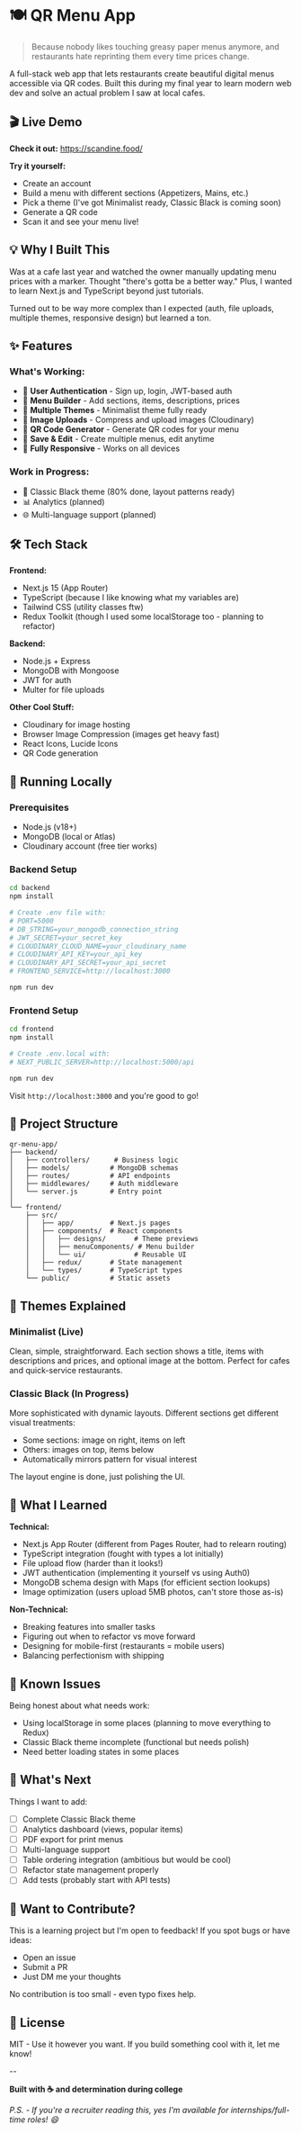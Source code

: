 # 🍽️ QR Menu App

> Because nobody likes touching greasy paper menus anymore, and restaurants hate reprinting them every time prices change.

A full-stack web app that lets restaurants create beautiful digital menus accessible via QR codes. Built this during my final year to learn modern web dev and solve an actual problem I saw at local cafes.

## 🎬 Live Demo

**Check it out:** https://scandine.food/

**Try it yourself:**
- Create an account
- Build a menu with different sections (Appetizers, Mains, etc.)
- Pick a theme (I've got Minimalist ready, Classic Black is coming soon)
- Generate a QR code
- Scan it and see your menu live!


## 💡 Why I Built This

Was at a cafe last year and watched the owner manually updating menu prices with a marker. Thought "there's gotta be a better way." Plus, I wanted to learn Next.js and TypeScript beyond just tutorials.

Turned out to be way more complex than I expected (auth, file uploads, multiple themes, responsive design) but learned a ton.

## ✨ Features

### What's Working:
- 🔐 **User Authentication** - Sign up, login, JWT-based auth
- 📝 **Menu Builder** - Add sections, items, descriptions, prices
- 🎨 **Multiple Themes** - Minimalist theme fully ready
- 📸 **Image Uploads** - Compress and upload images (Cloudinary)
- 📱 **QR Code Generator** - Generate QR codes for your menu
- 💾 **Save & Edit** - Create multiple menus, edit anytime
- 📱 **Fully Responsive** - Works on all devices

### Work in Progress:
- 🎨 Classic Black theme (80% done, layout patterns ready)
- 📊 Analytics (planned)
- 🌐 Multi-language support (planned)

## 🛠️ Tech Stack

**Frontend:**
- Next.js 15 (App Router)
- TypeScript (because I like knowing what my variables are)
- Tailwind CSS (utility classes ftw)
- Redux Toolkit (though I used some localStorage too - planning to refactor)

**Backend:**
- Node.js + Express
- MongoDB with Mongoose
- JWT for auth
- Multer for file uploads

**Other Cool Stuff:**
- Cloudinary for image hosting
- Browser Image Compression (images get heavy fast)
- React Icons, Lucide Icons
- QR Code generation

## 🚀 Running Locally

### Prerequisites
- Node.js (v18+)
- MongoDB (local or Atlas)
- Cloudinary account (free tier works)

### Backend Setup

```bash
cd backend
npm install

# Create .env file with:
# PORT=5000
# DB_STRING=your_mongodb_connection_string
# JWT_SECRET=your_secret_key
# CLOUDINARY_CLOUD_NAME=your_cloudinary_name
# CLOUDINARY_API_KEY=your_api_key
# CLOUDINARY_API_SECRET=your_api_secret
# FRONTEND_SERVICE=http://localhost:3000

npm run dev
```

### Frontend Setup

```bash
cd frontend
npm install

# Create .env.local with:
# NEXT_PUBLIC_SERVER=http://localhost:5000/api

npm run dev
```

Visit `http://localhost:3000` and you're good to go!

## 📁 Project Structure

```
qr-menu-app/
├── backend/
│   ├── controllers/      # Business logic
│   ├── models/          # MongoDB schemas
│   ├── routes/          # API endpoints
│   ├── middlewares/     # Auth middleware
│   └── server.js        # Entry point
│
└── frontend/
    ├── src/
    │   ├── app/         # Next.js pages
    │   ├── components/  # React components
    │   │   ├── designs/       # Theme previews
    │   │   ├── menuComponents/ # Menu builder
    │   │   └── ui/            # Reusable UI
    │   ├── redux/       # State management
    │   └── types/       # TypeScript types
    └── public/          # Static assets
```

## 🎨 Themes Explained

### Minimalist (Live)
Clean, simple, straightforward. Each section shows a title, items with descriptions and prices, and optional image at the bottom. Perfect for cafes and quick-service restaurants.

### Classic Black (In Progress)
More sophisticated with dynamic layouts. Different sections get different visual treatments:
- Some sections: image on right, items on left
- Others: images on top, items below
- Automatically mirrors pattern for visual interest

The layout engine is done, just polishing the UI.

## 🤔 What I Learned

**Technical:**
- Next.js App Router (different from Pages Router, had to relearn routing)
- TypeScript integration (fought with types a lot initially)
- File upload flow (harder than it looks!)
- JWT authentication (implementing it yourself vs using Auth0)
- MongoDB schema design with Maps (for efficient section lookups)
- Image optimization (users upload 5MB photos, can't store those as-is)

**Non-Technical:**
- Breaking features into smaller tasks
- Figuring out when to refactor vs move forward
- Designing for mobile-first (restaurants = mobile users)
- Balancing perfectionism with shipping

## 🐛 Known Issues

Being honest about what needs work:
- Using localStorage in some places (planning to move everything to Redux)
- Classic Black theme incomplete (functional but needs polish)
- Need better loading states in some places

## 🔮 What's Next

Things I want to add:
- [ ] Complete Classic Black theme
- [ ] Analytics dashboard (views, popular items)
- [ ] PDF export for print menus
- [ ] Multi-language support
- [ ] Table ordering integration (ambitious but would be cool)
- [ ] Refactor state management properly
- [ ] Add tests (probably start with API tests)

## 🤝 Want to Contribute?

This is a learning project but I'm open to feedback! If you spot bugs or have ideas:
- Open an issue
- Submit a PR
- Just DM me your thoughts

No contribution is too small - even typo fixes help.


## 📝 License

MIT - Use it however you want. If you build something cool with it, let me know!

--

**Built with ☕ and determination during college**

*P.S. - If you're a recruiter reading this, yes I'm available for internships/full-time roles! 😄*
